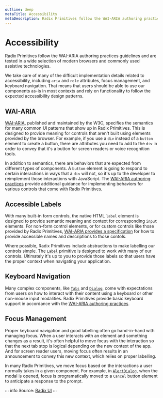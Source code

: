 ```yaml
---
outline: deep
metaTitle: Accessibility
metaDescription: Radix Primitives follow the WAI-ARIA authoring practices guidelines and are tested in a wide selection of modern browsers and commonly used assistive technologies.
---
```


<script setup>
import Description from '../../components/Description.vue'
</script>

# Accessibility
<Description>
Radix Primitives follow the WAI-ARIA authoring practices guidelines and are
tested in a wide selection of modern browsers and commonly used assistive
technologies.
</Description>

We take care of many of the difficult implementation details related to accessibility, including `aria` and `role` attributes, focus management, and keyboard navigation. That means that users should be able to use our components as-is in most contexts and rely on functionality to follow the expected accessibility design patterns.

## WAI-ARIA

[WAI-ARIA](https://www.w3.org/TR/wai-aria-1.2/), published and maintained by the W3C, specifies the semantics for many common UI patterns that show up in Radix Primitives. This is designed to provide meaning for controls that aren't built using elements provided by the browser. For example, if you use a `div` instead of a `button` element to create a button, there are attributes you need to add to the `div` in order to convey that it's a button for screen readers or voice recognition tools.

In addition to semantics, there are behaviors that are expected from different types of components. A `button` element is going to respond to certain interactions in ways that a `div` will not, so it's up to the developer to reimplement those interactions with JavaScript. The [WAI-ARIA authoring practices](https://www.w3.org/TR/wai-aria-practices-1.2/) provide additional guidance for implementing behaviors for various controls that come with Radix Primitives.

## Accessible Labels

With many built-in form controls, the native HTML `label` element is designed to provide semantic meaning and context for corresponding `input` elements. For non-form control elements, or for custom controls like those provided by Radix Primitives, [WAI-ARIA provides a specification](https://www.w3.org/TR/wai-aria-1.2/#namecalculation) for how to provide accessible names and descriptions to those contols.

Where possible, Radix Primitives include abstractions to make labelling our controls simple. The [`Label`](../components/label) primitive is designed to work with many of our controls. Ultimately it's up to you to provide those labels so that users have the proper context when navigating your application.

## Keyboard Navigation

Many complex components, like [`Tabs`](../components/tabs) and [`Dialog`](../components/dialog), come with expectations from users on how to interact with their content using a keyboard or other non-mouse input modalities. Radix Primitives provide basic keyboard support in accordance with the [WAI-ARIA authoring practices](https://www.w3.org/TR/wai-aria-practices-1.2/).

## Focus Management

Proper keyboard navigation and good labelling often go hand-in-hand with managing focus. When a user interacts with an element and something changes as a result, it's often helpful to move focus with the interaction so that the next tab stop is logical depending on the new context of the app. And for screen reader users, moving focus often results in an announcement to convey this new context, which relies on proper labelling.

In many Radix Primitives, we move focus based on the interactions a user normally takes in a given component. For example, in [`AlertDialog`](../components/alert-dialog), when the modal is opened, focus is programatically moved to a `Cancel` button element to anticipate a response to the prompt.

::: info
Source: [Radix UI](https://www.radix-ui.com/)
:::
